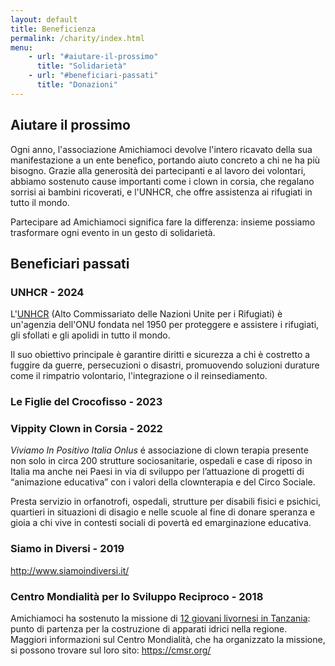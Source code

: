```yaml
---
layout: default
title: Beneficienza
permalink: /charity/index.html
menu:
    - url: "#aiutare-il-prossimo"
      title: "Solidarietà"
    - url: "#beneficiari-passati"
      title: "Donazioni"
---
```


## Aiutare il prossimo
Ogni anno, l'associazione Amichiamoci devolve l'intero ricavato della sua manifestazione a un ente benefico, portando aiuto concreto a chi ne ha più bisogno. Grazie alla generosità dei partecipanti e al lavoro dei volontari, abbiamo sostenuto cause importanti come i clown in corsia, che regalano sorrisi ai bambini ricoverati, e l'UNHCR, che offre assistenza ai rifugiati in tutto il mondo.

Partecipare ad Amichiamoci significa fare la differenza: insieme possiamo trasformare ogni evento in un gesto di solidarietà.

## Beneficiari passati

### UNHCR - 2024
L'[UNHCR](https://www.unhcr.org/it/) (Alto Commissariato delle Nazioni Unite per i Rifugiati) è
un'agenzia dell'ONU fondata nel 1950 per proteggere e assistere i rifugiati,
gli sfollati e gli apolidi in tutto il mondo.

Il suo obiettivo principale è garantire diritti e sicurezza a chi è costretto a fuggire da guerre, persecuzioni o disastri, promuovendo soluzioni durature come il rimpatrio volontario, l'integrazione o il reinsediamento.

### Le Figlie del Crocofisso - 2023

### Vippity Clown in Corsia - 2022
*Viviamo In Positivo Italia Onlus* é associazione di clown terapia
presente non solo in circa 200 strutture sociosanitarie, ospedali e case di riposo in Italia ma anche nei Paesi in via di sviluppo per l’attuazione di progetti di “animazione educativa” con i valori della clownterapia e del Circo Sociale.

Presta servizio in orfanotrofi, ospedali, strutture per disabili fisici e psichici, quartieri in situazioni di disagio e nelle scuole al fine di donare speranza e gioia a chi vive in contesti sociali di povertà ed emarginazione educativa.

### Siamo in Diversi - 2019
http://www.siamoindiversi.it/

### Centro Mondialità per lo Sviluppo Reciproco - 2018
Amichiamoci ha sostenuto la missione di [12 giovani livornesi in Tanzania](https://cmsr.org/campagne/kilimaji/):
punto di partenza per la costruzione di apparati idrici nella regione.
Maggiori informazioni sul Centro Mondialità, che ha organizzato la missione, si possono trovare sul loro sito:
<https://cmsr.org/>